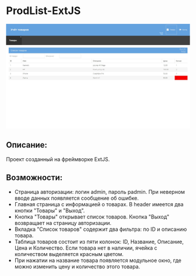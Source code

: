 # ProdList-ExtJS

![Главная страница](./resources/ProdList-ExtJS.jpg)

## Описание:

Проект созданный на фреймворке ExtJS.

## Возможности:
- Страница авторизации: логин admin, пароль padmin. При неверном вводе данных появляется сообщение об ошибке.
- Главная страница с информацией о товарах. В header имеется два кнопки "Товары" и "Выход".
- Кнопка "Товары" открывает список товаров. Кнопка "Выход" возвращает на страницу авторизации.
- Вкладка "Список товаров" содержит два фильтра: по ID и описанию товара.
- Таблица товаров состоит из пяти колонок: ID, Название, Описание, Цена и Количество. Если товара нет в наличии, ячейка с количеством выделяется красным цветом.
- При нажатии на название товара появляется модульное окно, где можно изменить цену и количество этого товара.
